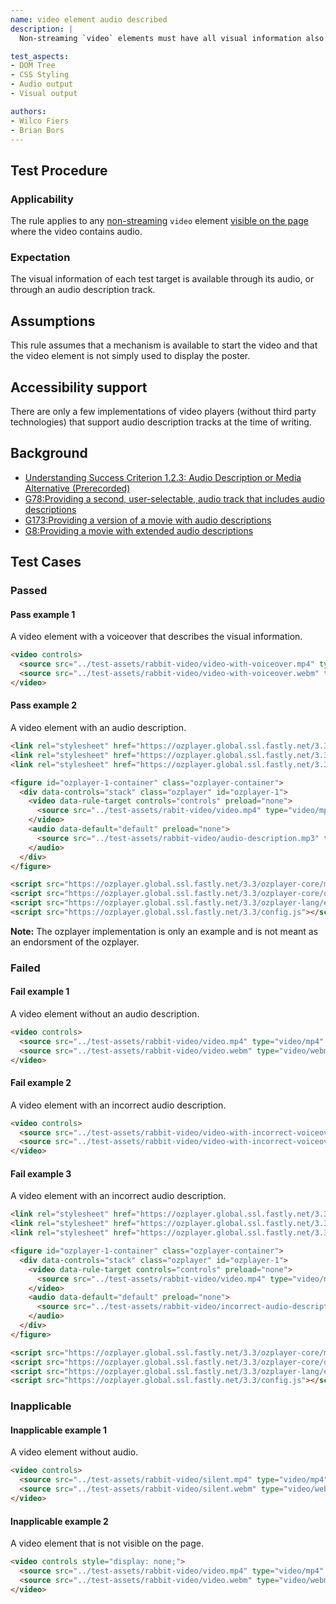 ```yaml
---
name: video element audio described
description: |
  Non-streaming `video` elements must have all visual information also contained in the audio

test_aspects:
- DOM Tree
- CSS Styling
- Audio output
- Visual output

authors:
- Wilco Fiers
- Brian Bors
---
```


## Test Procedure

### Applicability

The rule applies to any [non-streaming](#non-streaming) `video` element [visible on the page](#visible-on-the-page) where the video contains audio.

### Expectation

The visual information of each test target is available through its audio, or through an audio description track.

## Assumptions

This rule assumes that a mechanism is available to start the video and that the video element is not simply used to display the poster.

## Accessibility support

There are only a few implementations of video players (without third party technologies) that support audio description tracks at the time of writing.

## Background

- [Understanding Success Criterion 1.2.3: Audio Description or Media Alternative (Prerecorded)](http://www.w3.org/TR/UNDERSTANDING-WCAG20/media-equiv-audio-desc.html)
- [G78:Providing a second, user-selectable, audio track that includes audio descriptions](https://www.w3.org/TR/2016/NOTE-WCAG20-TECHS-20161007/G78)
- [G173:Providing a version of a movie with audio descriptions](https://www.w3.org/TR/2016/NOTE-WCAG20-TECHS-20161007/G173)
- [G8:Providing a movie with extended audio descriptions](https://www.w3.org/TR/2016/NOTE-WCAG20-TECHS-20161007/G8)

## Test Cases

### Passed

#### Pass example 1

A video element with a voiceover that describes the visual information.

```html
<video controls>
  <source src="../test-assets/rabbit-video/video-with-voiceover.mp4" type="video/mp4" />
  <source src="../test-assets/rabbit-video/video-with-voiceover.webm" type="video/webm" />
</video>
```

#### Pass example 2

A video element with an audio description.

```html
<link rel="stylesheet" href="https://ozplayer.global.ssl.fastly.net/3.3/ozplayer-core/ozplayer.min.css">
<link rel="stylesheet" href="https://ozplayer.global.ssl.fastly.net/3.3/ozplayer-skin/highlights-blue.css">
<link rel="stylesheet" href="https://ozplayer.global.ssl.fastly.net/3.3/transcript.css">

<figure id="ozplayer-1-container" class="ozplayer-container">
  <div data-controls="stack" class="ozplayer" id="ozplayer-1">
    <video data-rule-target controls="controls" preload="none">
      <source src="../test-assets/rabit-video/video.mp4" type="video/mp4" />
    </video>
    <audio data-default="default" preload="none">
      <source src="../test-assets/rabbit-video/audio-description.mp3" type="audio/mp3"  />
    </audio>
  </div>
</figure>

<script src="https://ozplayer.global.ssl.fastly.net/3.3/ozplayer-core/mediaelement.min.js"></script>
<script src="https://ozplayer.global.ssl.fastly.net/3.3/ozplayer-core/ozplayer.free.js"></script>
<script src="https://ozplayer.global.ssl.fastly.net/3.3/ozplayer-lang/en.js"></script>
<script src="https://ozplayer.global.ssl.fastly.net/3.3/config.js"></script>
```

**Note:** The ozplayer implementation is only an example and is not meant as an endorsment of the ozplayer.

### Failed

#### Fail example 1

A video element without an audio description.

```html
<video controls>
  <source src="../test-assets/rabbit-video/video.mp4" type="video/mp4" />
  <source src="../test-assets/rabbit-video/video.webm" type="video/webm" />
</video>
```

#### Fail example 2

A video element with an incorrect audio description.

```html
<video controls>
  <source src="../test-assets/rabbit-video/video-with-incorrect-voiceover.mp4" type="video/mp4" />
  <source src="../test-assets/rabbit-video/video-with-incorrect-voiceover.webm" type="video/webm" />
</video>
```

#### Fail example 3

A video element with an incorrect audio description.

```html
<link rel="stylesheet" href="https://ozplayer.global.ssl.fastly.net/3.3/ozplayer-core/ozplayer.min.css">
<link rel="stylesheet" href="https://ozplayer.global.ssl.fastly.net/3.3/ozplayer-skin/highlights-blue.css">
<link rel="stylesheet" href="https://ozplayer.global.ssl.fastly.net/3.3/transcript.css">

<figure id="ozplayer-1-container" class="ozplayer-container">
  <div data-controls="stack" class="ozplayer" id="ozplayer-1">
    <video data-rule-target controls="controls" preload="none">
      <source src="../test-assets/rabbit-video/video.mp4" type="video/mp4" />
    </video>
    <audio data-default="default" preload="none">
      <source src="../test-assets/rabbit-video/incorrect-audio-description.mp3" type="audio/mp3"  />
    </audio>
  </div>
</figure>

<script src="https://ozplayer.global.ssl.fastly.net/3.3/ozplayer-core/mediaelement.min.js"></script>
<script src="https://ozplayer.global.ssl.fastly.net/3.3/ozplayer-core/ozplayer.free.js"></script>
<script src="https://ozplayer.global.ssl.fastly.net/3.3/ozplayer-lang/en.js"></script>
<script src="https://ozplayer.global.ssl.fastly.net/3.3/config.js"></script>
```

### Inapplicable

#### Inapplicable example 1

A video element without audio.

```html
<video controls>
  <source src="../test-assets/rabbit-video/silent.mp4" type="video/mp4" />
  <source src="../test-assets/rabbit-video/silent.webm" type="video/webm" />
</video>
```

#### Inapplicable example 2

A video element that is not visible on the page.

```html
<video controls style="display: none;">
  <source src="../test-assets/rabbit-video/video.mp4" type="video/mp4" />
  <source src="../test-assets/rabbit-video/video.webm" type="video/webm" />
</video>
```
